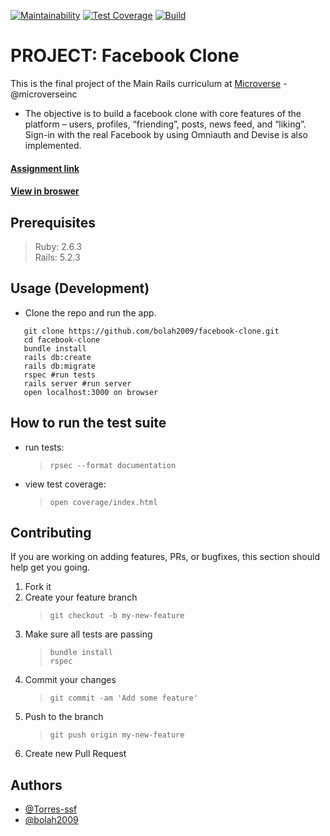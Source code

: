 [![Maintainability](https://api.codeclimate.com/v1/badges/47dde54b3f4fddb0b16e/maintainability)](https://codeclimate.com/github/bolah2009/facebook-clone/maintainability)
[![Test Coverage](https://api.codeclimate.com/v1/badges/47dde54b3f4fddb0b16e/test_coverage)](https://codeclimate.com/github/bolah2009/facebook-clone/test_coverage)
[![Build](https://travis-ci.org/bolah2009/facebook-clone.svg?branch=master)](https://travis-ci.org/bolah2009/facebook-clone)

# PROJECT: Facebook Clone

This is the final project of the Main Rails curriculum at [Microverse](https://www.microverse.org/) - @microverseinc

- The objective is to build a facebook clone with core features of the platform – users, profiles, “friending”, posts, news feed, and “liking”. Sign-in with the real Facebook by using Omniauth and Devise is also implemented.

#### [Assignment link](https://www.theodinproject.com/courses/ruby-on-rails/lessons/final-project)

#### [View in broswer](https://f-b-clone.herokuapp.com/)

## Prerequisites

> Ruby: 2.6.3  
> Rails: 5.2.3

## Usage (Development)

- Clone the repo and run the app.

```
   git clone https://github.com/bolah2009/facebook-clone.git
   cd facebook-clone
   bundle install
   rails db:create
   rails db:migrate
   rspec #run tests
   rails server #run server
   open localhost:3000 on browser
```

## How to run the test suite

- run tests:
  > `rpsec --format documentation`
- view test coverage:
  > `open coverage/index.html`

## Contributing

If you are working on adding features, PRs, or bugfixes, this section should help get you going.

1. Fork it
2. Create your feature branch
   > `git checkout -b my-new-feature`
3. Make sure all tests are passing
   > `bundle install`  
   > `rspec`
4. Commit your changes
   > `git commit -am 'Add some feature'`
5. Push to the branch
   > `git push origin my-new-feature`
6. Create new Pull Request

## Authors

- [@Torres-ssf](https://github.com/Torres-ssf)
- [@bolah2009](https://github.com/bolah2009/)
